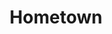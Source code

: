 ---
title: Hometown
layout: revealjs-talkabout
quantity: 4
script: 
- I'm from ___.
- My city is located in the State of ___ near ___.
- It takes ___ to get to my city by car from ___. 
- Its population is approximately ___ people. 
- The weather is (hot/cold/mild).
- In my city there (is/are) ___.
- There (is/are) also ___.
- The tourist attractions are ___.
- What I like the most about my city is ___.
- What I like the least about my city is ___.
- The local economy is based on ___.
- People are (friendly/nice/reserved).
- The streets are (clean/dirty) and (wide/narrow).
- Local festivals and celebrations are ___ and ___.
- Things you can do in my hometown are ___ and ___.
---